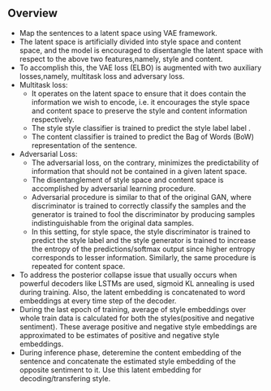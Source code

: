 ## Overview
 * Map the sentences to a latent space using VAE framework.
 * The latent space is artificially divided into style space and content space, and the model is encouraged to disentangle
    the latent space with respect to the above two features,namely, style and content.
 * To accomplish this, the VAE loss (ELBO) is augmented with two auxiliary losses,namely, multitask loss and adversary loss.
 * Multitask loss:
    * It operates on the latent space to ensure that it does contain the information we wish to encode,    i.e. it encourages    the style space and content space to preserve the style and content information respectively.
    * The style style classifier is trained to predict the style label label .
    * The content classifier is trained to predict the Bag of Words (BoW) representation of the sentence.
  * Adversarial Loss:
    * The adversarial loss, on the contrary, minimizes the predictability of information that should not be contained
      in a given latent space.
    * The disentanglement of style space and content space is accomplished by adversarial learning procedure.
    * Adversarial procedure is similar to that of the original GAN, where discriminator is trained to correctly classify 
      the samples and the generator is trained to fool the discriminator by producing samples indistinguishable from 
      the original data samples.
    * In this setting, for style space, the style discriminator is trained to predict the style label and the style generator
      is trained to increase the entropy of the predictions/softmax output since higher entropy corresponds to lesser
      information. Similarly, the same procedure is repeated for content space.
   * To address the posterior collapse issue that usually occurs when powerful decoders like LSTMs are used, sigmoid KL 
     annealing is used during training. Also, the latent embedding is concatenated to word embeddings at every time step of
     the decoder.
   * During the last epoch of training, average of style embeddings over whole train data is calculated for both the styles(positive and negative sentiment). These average positive and negative style embeddings are approximated to be 
     estimates of positive and negative style embeddings.
   * During inference phase, deteremine the content embedding of the sentence and concatenate the estimated style embedding
     of the opposite sentiment to it. Use this latent embedding for decoding/transfering style.
